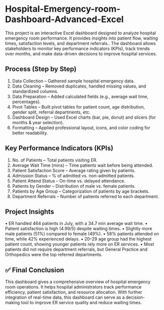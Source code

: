 # Hospital-Emergency-room-Dashboard-Advanced-Excel
This project is an interactive Excel dashboard designed to analyze hospital emergency room performance. It provides insights into patient flow, waiting times, satisfaction levels, and department referrals.. The dashboard allows stakeholders to monitor key performance indicators (KPIs), track trends over months, and make data-driven decisions to improve hospital services.

## Process (Step by Step)
1.	Data Collection – Gathered sample hospital emergency data.
2.	Data Cleaning – Removed duplicates, handled missing values, and standardized columns.
3.	Data Preparation – Added calculated fields (e.g., average wait time, percentages).
4.	Pivot Tables – Built pivot tables for patient count, age distribution, gender split, referral departments, etc.
5.	Dashboard Design – Used Excel charts (bar, pie, donut) and slicers (for months & year selection).
6.	Formatting – Applied professional layout, icons, and color coding for better readability.

## Key Performance Indicators (KPIs)
1.	No. of Patients – Total patients visiting ER.
2.	Average Wait Time (mins) – Time patients wait before being attended.
3.	Patient Satisfaction Score – Average rating given by patients.
4.	Admission Status – % of admitted vs. non-admitted patients.
5.	Patient Attend Status – On-time vs. delayed attendance.
6.	Patients by Gender – Distribution of male vs. female patients.
7.	Patients by Age Group – Categorization of patients by age brackets.
8.	Department Referrals – Number of patients referred to each department.
 
## Project Insights
•	ER handled 464 patients in July, with a 34.7 min average wait time.
•	Patient satisfaction is high (4.99/5) despite waiting times.
•	Slightly more male patients (51%) compared to female (49%).
•	58% patients attended on time, while 42% experienced delays.
•	20–29 age group had the highest patient count, showing younger patients rely more on ER services.
•	Most patients did not require department referrals, but General Practice and Orthopedics were the top referred departments.

## ✅ Final Conclusion
This dashboard gives a comprehensive overview of hospital emergency room operations. It helps hospital administrators track performance efficiency, patient satisfaction, and resource allocation. With further integration of real-time data, this dashboard can serve as a decision-making tool to improve ER service quality and reduce waiting times.



